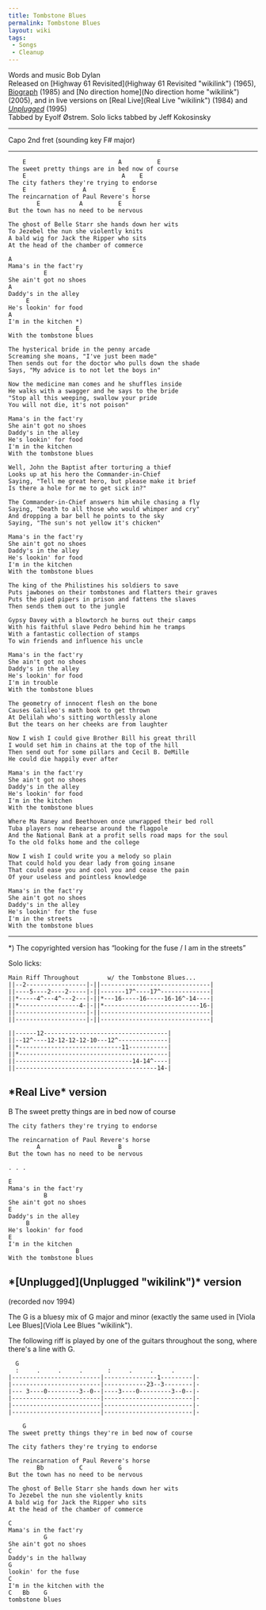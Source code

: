 ```yaml
---
title: Tombstone Blues
permalink: Tombstone Blues
layout: wiki
tags:
 - Songs
 - Cleanup
---
```


Words and music Bob Dylan  
Released on [Highway 61 Revisited](Highway 61 Revisited "wikilink")
(1965), [Biograph](Biograph "wikilink") (1985) and [No direction
home](No direction home "wikilink") (2005), and in live versions on
[Real Live](Real Live "wikilink") (1984) and
*[Unplugged](Unplugged "wikilink")* (1995)  
Tabbed by Eyolf Østrem. Solo licks tabbed by Jeff Kokosinsky

* * * * *

Capo 2nd fret (sounding key F\# major)

* * * * *

        E                          A          E
    The sweet pretty things are in bed now of course
        E                           A    E
    The city fathers they're trying to endorse
        E                A             E
    The reincarnation of Paul Revere's horse
            E           A          E
    But the town has no need to be nervous

    The ghost of Belle Starr she hands down her wits
    To Jezebel the nun she violently knits
    A bald wig for Jack the Ripper who sits
    At the head of the chamber of commerce

    A
    Mama's in the fact'ry
              E
    She ain't got no shoes
    A
    Daddy's in the alley
         E
    He's lookin' for food
    A
    I'm in the kitchen *)
                       E
    With the tombstone blues

    The hysterical bride in the penny arcade
    Screaming she moans, "I've just been made"
    Then sends out for the doctor who pulls down the shade
    Says, "My advice is to not let the boys in"

    Now the medicine man comes and he shuffles inside
    He walks with a swagger and he says to the bride
    "Stop all this weeping, swallow your pride
    You will not die, it's not poison"

    Mama's in the fact'ry
    She ain't got no shoes
    Daddy's in the alley
    He's lookin' for food
    I'm in the kitchen
    With the tombstone blues

    Well, John the Baptist after torturing a thief
    Looks up at his hero the Commander-in-Chief
    Saying, "Tell me great hero, but please make it brief
    Is there a hole for me to get sick in?"

    The Commander-in-Chief answers him while chasing a fly
    Saying, "Death to all those who would whimper and cry"
    And dropping a bar bell he points to the sky
    Saying, "The sun's not yellow it's chicken"

    Mama's in the fact'ry
    She ain't got no shoes
    Daddy's in the alley
    He's lookin' for food
    I'm in the kitchen
    With the tombstone blues

    The king of the Philistines his soldiers to save
    Puts jawbones on their tombstones and flatters their graves
    Puts the pied pipers in prison and fattens the slaves
    Then sends them out to the jungle

    Gypsy Davey with a blowtorch he burns out their camps
    With his faithful slave Pedro behind him he tramps
    With a fantastic collection of stamps
    To win friends and influence his uncle

    Mama's in the fact'ry
    She ain't got no shoes
    Daddy's in the alley
    He's lookin' for food
    I'm in trouble
    With the tombstone blues

    The geometry of innocent flesh on the bone
    Causes Galileo's math book to get thrown
    At Delilah who's sitting worthlessly alone
    But the tears on her cheeks are from laughter

    Now I wish I could give Brother Bill his great thrill
    I would set him in chains at the top of the hill
    Then send out for some pillars and Cecil B. DeMille
    He could die happily ever after

    Mama's in the fact'ry
    She ain't got no shoes
    Daddy's in the alley
    He's lookin' for food
    I'm in the kitchen
    With the tombstone blues

    Where Ma Raney and Beethoven once unwrapped their bed roll
    Tuba players now rehearse around the flagpole
    And the National Bank at a profit sells road maps for the soul
    To the old folks home and the college

    Now I wish I could write you a melody so plain
    That could hold you dear lady from going insane
    That could ease you and cool you and cease the pain
    Of your useless and pointless knowledge

    Mama's in the fact'ry
    She ain't got no shoes
    Daddy's in the alley
    He's lookin' for the fuse
    I'm in the streets
    With the tombstone blues

* * * * *

\*) The copyrighted version has “looking for the fuse / I am in the
streets”

Solo licks:

    Main Riff Throughout        w/ the Tombstone Blues...
    ||--2-----------------|-||-------------------------------|
    ||----5----2----2-----|-||-------17^----17^--------------|
    ||*-----4^---4^---2---|-||*---16-----16-----16-16^-14----|
    ||*-----------------4-|-||*---------------------------16-|
    ||--------------------|-||-------------------------------|
    ||--------------------|-||-------------------------------|

    ||------12-----------------------------------|
    ||--12^----12-12-12-12-10---12^--------------|
    ||*-----------------------------11-----------|
    ||*------------------------------------------|
    ||---------------------------------14-14^----|
    ||----------------------------------------14-|

<h2 class="songversion">
*Real Live* version

</h2>
        B
    The sweet pretty things are in bed now of course

    The city fathers they're trying to endorse

    The reincarnation of Paul Revere's horse
            A                      B
    But the town has no need to be nervous

    . . .

    E
    Mama's in the fact'ry
              B
    She ain't got no shoes
    E
    Daddy's in the alley
         B
    He's lookin' for food
    E
    I'm in the kitchen
                       B
    With the tombstone blues

<h2 class="songversion">
*[Unplugged](Unplugged "wikilink")* version

</h2>
(recorded nov 1994)

The G is a bluesy mix of G major and minor (exactly the same used in
[Viola Lee Blues](Viola Lee Blues "wikilink").

The following riff is played by one of the guitars throughout the song,
where there's a line with G.

      G
      :     .     .     .       :     .     .     .
    |-------------------------|---------------1---------|-
    |-------------------------|------------23--3--------|-
    |--- 3----0---------3--0--|----3----0---------3--0--|-
    |-------------------------|-------------------------|-
    |-------------------------|-------------------------|-
    |-------------------------|-------------------------|-

        G
    The sweet pretty things they're in bed now of course

    The city fathers they're trying to endorse

    The reincarnation of Paul Revere's horse
            Bb          C          G
    But the town has no need to be nervous

    The ghost of Belle Starr she hands down her wits
    To Jezebel the nun she violently knits
    A bald wig for Jack the Ripper who sits
    At the head of the chamber of commerce

    C
    Mama's in the fact'ry
              G
    She ain't got no shoes
    C
    Daddy's in the hallway
    G
    lookin' for the fuse
    C
    I'm in the kitchen with the
    C   Bb    G
    tombstone blues
